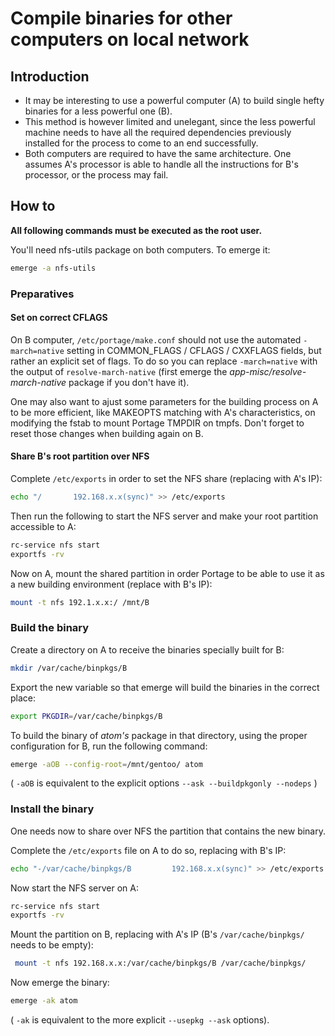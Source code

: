 # Compile binaries for other computers on local network

## Introduction
* It may be interesting to use a powerful computer (A) to build single hefty binaries for a less powerful one (B).
* This method is however limited and unelegant, since the less powerful machine needs to have all the required dependencies previously installed for the process to come to an end successfully.
* Both computers are required to have the same architecture. One assumes A's processor is able to handle all the instructions for B's processor, or the process may fail.

## How to


**All following commands must be executed as the root user.**


You'll need nfs-utils package on both computers. To emerge it:

```sh
emerge -a nfs-utils
```

### Preparatives
#### Set on correct CFLAGS

On B computer, ```/etc/portage/make.conf``` should not use the automated ```-march=native``` setting in COMMON_FLAGS / CFLAGS / CXXFLAGS fields, but rather an explicit set of flags. To do so you can replace ```-march=native``` with the output of ```resolve-march-native``` (first emerge the *app-misc/resolve-march-native* package if you don't have it).

One may also want to ajust some parameters for the building process on A to be more efficient, like MAKEOPTS matching with A's characteristics, on modifying the fstab to mount Portage TMPDIR on tmpfs.
Don't forget to reset those changes when building again on B.

#### Share B's root partition over NFS


Complete ```/etc/exports``` in order to set the NFS share (replacing with A's IP):

```sh
echo "/       192.168.x.x(sync)" >> /etc/exports
```

Then run the following to start the NFS server and make your root partition accessible to A:

```sh
rc-service nfs start
exportfs -rv
```

Now on A, mount the shared partition in order Portage to be able to use it as a new building environment (replace with B's IP):

```bash
mount -t nfs 192.1.x.x:/ /mnt/B
```

### Build the binary

Create a directory on A to receive the binaries specially built for B:

```bash
mkdir /var/cache/binpkgs/B
```

Export the new variable so that emerge will build the binaries in the correct place:

```bash
export PKGDIR=/var/cache/binpkgs/B
```

To build the binary of *atom's* package in that directory, using the proper configuration for B, run the following command:

```bash
emerge -aOB --config-root=/mnt/gentoo/ atom
```

( ```-aOB``` is equivalent to the explicit options ```--ask --buildpkgonly --nodeps``` )

### Install the binary

One needs now to share over NFS the partition that contains the new binary.

Complete the ```/etc/exports``` file on A to do so, replacing with B's IP:

```bash
echo "-/var/cache/binpkgs/B         192.168.x.x(sync)" >> /etc/exports
```

Now start the NFS server on A:

```sh
rc-service nfs start
exportfs -rv
```

Mount the partition on B, replacing with A's IP (B's ```/var/cache/binpkgs/``` needs to be empty):

```bash
 mount -t nfs 192.168.x.x:/var/cache/binpkgs/B /var/cache/binpkgs/
 ```

Now emerge the binary:

```bash
emerge -ak atom
```

( ```-ak``` is equivalent to the more explicit  ```--usepkg --ask``` options).
